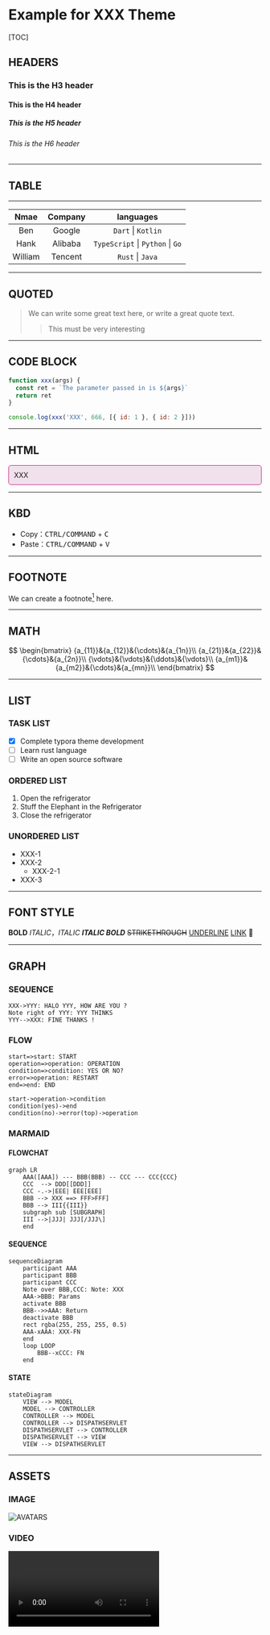 # Example for XXX Theme

[TOC]

## HEADERS

### This is the H3 header
#### This is the H4 header
##### This is the H5 header
###### This is the H6 header

----

## TABLE

---

|  Nmae  | Company |  languages  |
| :--: | :--: | :--: |
| Ben | Google |  `Dart` \| `Kotlin` |
|  Hank  |  Alibaba  | `TypeScript` \| `Python` \| `Go`  |
|  William  |  Tencent  |  `Rust` \| `Java`  |

----


## QUOTED
> We can write some great text here, or write a great quote text.
>
> > This must be very interesting


----

## CODE BLOCK

```js
function xxx(args) {
  const ret = `The parameter passed in is ${args}`
  return ret
}

console.log(xxx('XXX', 666, [{ id: 1 }, { id: 2 }]))
```

----

## HTML

<div style="background: #F0E1ED; border: 1px solid #c41d7f; padding: 10px; border-radius: 5px">XXX</div>

----

## KBD

- Copy：<kbd>CTRL/COMMAND</kbd> + <kbd>C</kbd>
- Paste：<kbd>CTRL/COMMAND</kbd> + <kbd>V</kbd>

----

## FOOTNOTE

We can create a footnote[^FN] here. 

----

## MATH

$$
\begin{bmatrix}
{a_{11}}&{a_{12}}&{\cdots}&{a_{1n}}\\
{a_{21}}&{a_{22}}&{\cdots}&{a_{2n}}\\
{\vdots}&{\vdots}&{\ddots}&{\vdots}\\
{a_{m1}}&{a_{m2}}&{\cdots}&{a_{mn}}\\
\end{bmatrix}
$$

----

## LIST

### TASK LIST
- [x] Complete typora theme development
- [ ] Learn rust language
- [ ] Write an open source software

### ORDERED LIST
1. Open the refrigerator
2. Stuff the Elephant in the Refrigerator
3. Close the refrigerator

### UNORDERED LIST
- XXX-1
- XXX-2
  - XXX-2-1
- XXX-3

----

## FONT STYLE

**BOLD**
*ITALIC*，_ITALIC_
***ITALIC BOLD***
~~STRIKETHROUGH~~
<u>UNDERLINE</u>
[LINK](https://github.com/xxxDeveloper)
🤔

----

## GRAPH

### SEQUENCE
```sequence
XXX->YYY: HALO YYY, HOW ARE YOU ?
Note right of YYY: YYY THINKS
YYY-->XXX: FINE THANKS !
```

### FLOW
```flow
start=>start: START
operation=>operation: OPERATION
condition=>condition: YES OR NO?
error=>operation: RESTART
end=>end: END

start->operation->condition
condition(yes)->end
condition(no)->error(top)->operation
```

### MARMAID


#### FLOWCHAT

```mermaid
graph LR
	AAA([AAA]) --- BBB(BBB) -- CCC --- CCC{CCC}
    CCC  --> DDD[[DDD]]
    CCC -.->|EEE| EEE[EEE]
    BBB --> XXX ==> FFF>FFF]
    BBB --> III{{III}}
    subgraph sub [SUBGRAPH]
    III -->|JJJ| JJJ[/JJJ\]
    end
```

#### SEQUENCE
```mermaid
sequenceDiagram
	participant AAA
	participant BBB
	participant CCC
	Note over BBB,CCC: Note: XXX
	AAA->BBB: Params
	activate BBB
	BBB-->>AAA: Return
	deactivate BBB
	rect rgba(255, 255, 255, 0.5)
	AAA-xAAA: XXX-FN
	end
	loop LOOP
        BBB--xCCC: FN
    end
```

#### STATE

```mermaid
stateDiagram
    VIEW --> MODEL
    MODEL --> CONTROLLER
    CONTROLLER --> MODEL
    CONTROLLER --> DISPATHSERVLET
    DISPATHSERVLET --> CONTROLLER
    DISPATHSERVLET --> VIEW
    VIEW --> DISPATHSERVLET
```

----

## ASSETS

### IMAGE

<img src="https://avatars.githubusercontent.com/u/50434393?s=400&u=d795abf89250a2cfdbbe592c4fbc5776acc382cf&v=4" alt="AVATARS" style="zoom:1-00%;" />

### VIDEO

<video src="https://rr5---sn-i3b7knzs.googlevideo.com/videoplayback?expire=1644702274&ei=4tUHYta1E6Gmx_APhZWrwAM&ip=212.102.36.16&id=o-AL7MOKFBuPL-GlUz9MfCoN4HmwkmuRLFW5VUasGfJ-bE&itag=18&source=youtube&requiressl=yes&vprv=1&mime=video%2Fmp4&ns=uGE8nnM-1810J_6snCIj5g4G&gir=yes&clen=5229495&ratebypass=yes&dur=114.660&lmt=1575928905318175&fexp=24001373,24007246&c=WEB&txp=2311222&n=5AWUHix1t0_aHQ&sparams=expire%2Cei%2Cip%2Cid%2Citag%2Csource%2Crequiressl%2Cvprv%2Cmime%2Cns%2Cgir%2Cclen%2Cratebypass%2Cdur%2Clmt&sig=AOq0QJ8wRQIhAIy_qhE57Cw-EJ19rWPeBWBLiKMQIeTX71BvjFWn3rbYAiAZHp8FMOtWgACha4N2mvsUb4Nen3aiYs70e3LjX57mdQ%3D%3D&redirect_counter=1&rm=sn-4g5ede76&req_id=f20fd8885adaa3ee&cms_redirect=yes&ipbypass=yes&mh=YY&mip=103.144.149.88&mm=31&mn=sn-i3b7knzs&ms=au&mt=1644680729&mv=m&mvi=5&pl=23&lsparams=ipbypass,mh,mip,mm,mn,ms,mv,mvi,pl&lsig=AG3C_xAwRQIhAJuvzbe0wePS-Vz78_9ik8h_NtmGJq4oPUPnroPgo63nAiAlLH7748wk4FJwErWw5j5G4c8STYc0EqVVScSBUet3Mg%3D%3D" />


----


## OTHER

[^FN]: This is a **FN** Footnote











































